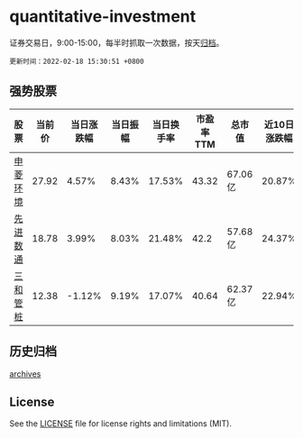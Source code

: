 # quantitative-investment

证券交易日，9:00-15:00，每半时抓取一次数据，按天[归档](archives)。

`更新时间：2022-02-18 15:30:51 +0800`

## 强势股票

|股票|当前价|当日涨跌幅|当日振幅|当日换手率|市盈率TTM|总市值|近10日涨跌幅|
|----|----|----|----|----|----|----|----|
|[申菱环境](https://xueqiu.com/S/SZ301018)|27.92|4.57%|8.43%|17.53%|43.32|67.06亿|20.87%|
|[先进数通](https://xueqiu.com/S/SZ300541)|18.78|3.99%|8.03%|21.48%|42.2|57.68亿|24.37%|
|[三和管桩](https://xueqiu.com/S/SZ003037)|12.38|-1.12%|9.19%|17.07%|40.64|62.37亿|22.94%|

## 历史归档

[archives](archives)

## License

See the [LICENSE](LICENSE) file for license rights and limitations (MIT).